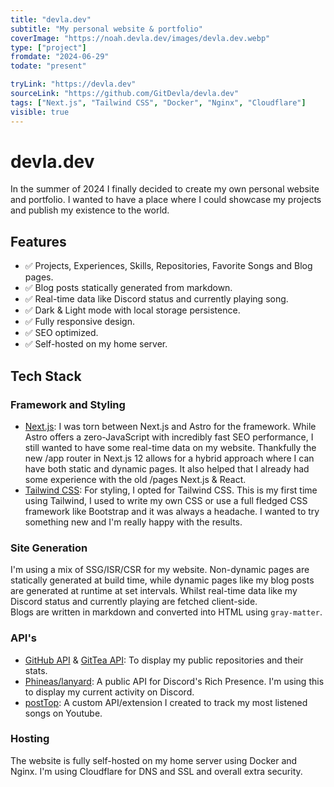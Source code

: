 ```yaml
---
title: "devla.dev"
subtitle: "My personal website & portfolio"
coverImage: "https://noah.devla.dev/images/devla.dev.webp"
type: ["project"]
fromdate: "2024-06-29"
todate: "present"

tryLink: "https://devla.dev"
sourceLink: "https://github.com/GitDevla/devla.dev"
tags: ["Next.js", "Tailwind CSS", "Docker", "Nginx", "Cloudflare"]
visible: true
---
```


# devla.dev

In the summer of 2024 I finally decided to create my own personal website and portfolio. I wanted to have a place where I could showcase my projects and publish my existence to the world.

## Features

- ✅ Projects, Experiences, Skills, Repositories, Favorite Songs and Blog pages.
- ✅ Blog posts statically generated from markdown.
- ✅ Real-time data like Discord status and currently playing song.
- ✅ Dark & Light mode with local storage persistence.
- ✅ Fully responsive design.
- ✅ SEO optimized.
- ✅ Self-hosted on my home server.

## Tech Stack

### Framework and Styling

- [Next.js](https://nextjs.org/): I was torn between Next.js and Astro for the framework. While Astro offers a zero-JavaScript with incredibly fast SEO performance, I still wanted to have some real-time data on my website. Thankfully the new /app router in Next.js 12 allows for a hybrid approach where I can have both static and dynamic pages. It also helped that I already had some experience with the old /pages Next.js & React.
- [Tailwind CSS](https://tailwindcss.com/): For styling, I opted for Tailwind CSS. This is my first time using Tailwind, I used to write my own CSS or use a full fledged CSS framework like Bootstrap and it was always a headache. I wanted to try something new and I'm really happy with the results.

### Site Generation

I'm using a mix of SSG/ISR/CSR for my website. Non-dynamic pages are statically generated at build time, while dynamic pages like my blog posts are generated at runtime at set intervals. Whilst real-time data like my Discord status and currently playing are fetched client-side.  
Blogs are written in markdown and converted into HTML using `gray-matter`.

### API's

- [GitHub API](https://docs.github.com/en/rest) & [GitTea API](https://hira.devla.dev/api/swagger): To display my public repositories and their stats.
- [Phineas/lanyard](https://github.com/Phineas/lanyard): A public API for Discord's Rich Presence. I'm using this to display my current activity on Discord.
- [postTop](/blog/postToP): A custom API/extension I created to track my most listened songs on Youtube.

### Hosting

The website is fully self-hosted on my home server using Docker and Nginx. I'm using Cloudflare for DNS and SSL and overall extra security.
